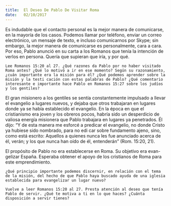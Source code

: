 ```yaml
---
title:  El Deseo De Pablo De Visitar Roma
date:   02/10/2017
---
```


Es indudable que el contacto personal es la mejor manera de comunicarse, en la mayoría de los casos. Podemos llamar por teléfono, enviar un correo electrónico, un mensaje de texto, e incluso comunicarnos por Skype; sin embargo, la mejor manera de comunicarse es personalmente, cara a cara. Por eso, Pablo anunció en su carta a los Romanos que tenía la intención de verlos en persona. Quería que supieran que iría, y por qué.

`Lee Romanos 15:20 al 27. ¿Qué razones da Pablo por no haber visitado Roma antes? ¿Qué lo motivó a ir en ese momento? Según su razonamiento, ¿cuán importante era la misión para él? ¿Qué podemos aprender sobre la misión y la testi cación con estas palabras de Pablo? ¿Qué comentario interesante e importante hace Pablo en Romanos 15:27 sobre los judíos y los gentiles?`

El gran misionero a los gentiles se sentía constantemente impulsado a llevar el evangelio a lugares nuevos, y dejaba que otros trabajaran en lugares donde ya se había establecido el evangelio. En la época en que el cristianismo era joven y los obreros pocos, habría sido un desperdicio de valiosa energía misionera que Pablo trabajara en lugares ya penetrados. Él dijo: “Y de esta manera me esforcé a predicar el evangelio, no donde Cristo ya hubiese sido nombrado, para no edi car sobre fundamento ajeno, sino, como está escrito: Aquellos a quienes nunca les fue anunciado acerca de él, verán; y los que nunca han oído de él, entenderán” (Rom. 15:20, 21).

El propósito de Pablo no era establecerse en Roma. Su objetivo era evan- gelizar España. Esperaba obtener el apoyo de los cristianos de Roma para este emprendimiento.

`¿Qué principio importante podemos discernir, en relación con el tema de la misión, del hecho de que Pablo haya buscado ayuda de una iglesia establecida para evangelizar un lugar nuevo?`

`Vuelve a leer Romanos 15:20 al 27. Presta atención al deseo que tenía Pablo de servir. ¿Qué te motiva a ti en lo que haces? ¿Cuánta disposición a servir tienes?`
